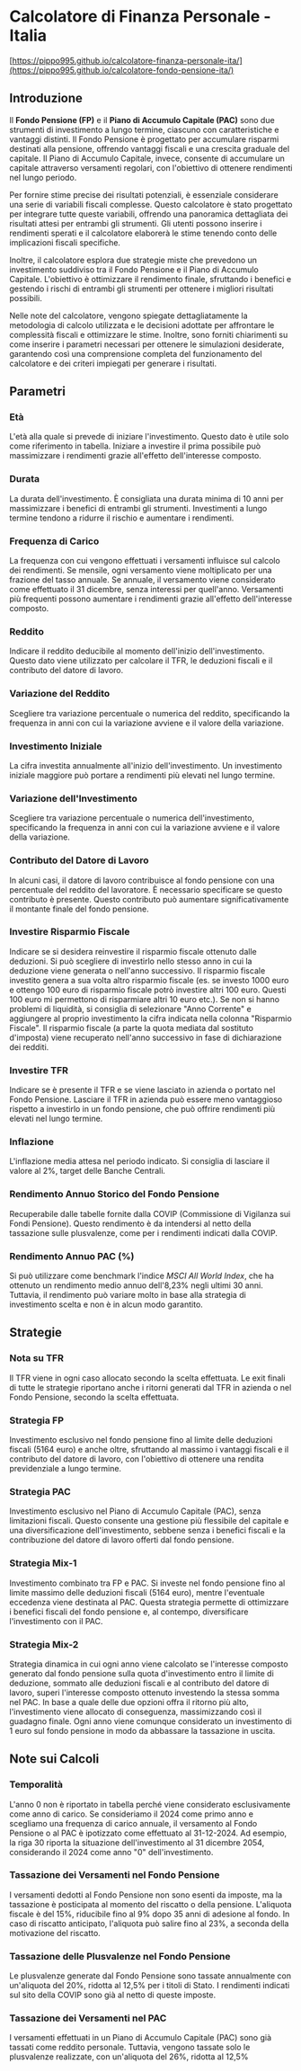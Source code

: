 # Calcolatore di Finanza Personale - Italia

[https://pippo995.github.io/calcolatore-finanza-personale-ita/](https://pippo995.github.io/calcolatore-fondo-pensione-ita/)

## Introduzione

Il **Fondo Pensione (FP)** e il **Piano di Accumulo Capitale (PAC)** sono due strumenti di investimento a lungo termine, ciascuno con caratteristiche e vantaggi distinti. Il Fondo Pensione è progettato per accumulare risparmi destinati alla pensione, offrendo vantaggi fiscali e una crescita graduale del capitale. Il Piano di Accumulo Capitale, invece, consente di accumulare un capitale attraverso versamenti regolari, con l'obiettivo di ottenere rendimenti nel lungo periodo.

Per fornire stime precise dei risultati potenziali, è essenziale considerare una serie di variabili fiscali complesse. Questo calcolatore è stato progettato per integrare tutte queste variabili, offrendo una panoramica dettagliata dei risultati attesi per entrambi gli strumenti. Gli utenti possono inserire i rendimenti sperati e il calcolatore elaborerà le stime tenendo conto delle implicazioni fiscali specifiche.

Inoltre, il calcolatore esplora due strategie miste che prevedono un investimento suddiviso tra il Fondo Pensione e il Piano di Accumulo Capitale. L'obiettivo è ottimizzare il rendimento finale, sfruttando i benefici e gestendo i rischi di entrambi gli strumenti per ottenere i migliori risultati possibili.

Nelle note del calcolatore, vengono spiegate dettagliatamente la metodologia di calcolo utilizzata e le decisioni adottate per affrontare le complessità fiscali e ottimizzare le stime. Inoltre, sono forniti chiarimenti su come inserire i parametri necessari per ottenere le simulazioni desiderate, garantendo così una comprensione completa del funzionamento del calcolatore e dei criteri impiegati per generare i risultati.

## Parametri

### Età

L'età alla quale si prevede di iniziare l'investimento. Questo dato è utile solo come riferimento in tabella. Iniziare a investire il prima possibile può massimizzare i rendimenti grazie all'effetto dell'interesse composto.

### Durata

La durata dell'investimento. È consigliata una durata minima di 10 anni per massimizzare i benefici di entrambi gli strumenti. Investimenti a lungo termine tendono a ridurre il rischio e aumentare i rendimenti.

### Frequenza di Carico

La frequenza con cui vengono effettuati i versamenti influisce sul calcolo dei rendimenti. Se mensile, ogni versamento viene moltiplicato per una frazione del tasso annuale. Se annuale, il versamento viene considerato come effettuato il 31 dicembre, senza interessi per quell'anno. Versamenti più frequenti possono aumentare i rendimenti grazie all'effetto dell'interesse composto.

### Reddito

Indicare il reddito deducibile al momento dell'inizio dell'investimento. Questo dato viene utilizzato per calcolare il TFR, le deduzioni fiscali e il contributo del datore di lavoro.

### Variazione del Reddito

Scegliere tra variazione percentuale o numerica del reddito, specificando la frequenza in anni con cui la variazione avviene e il valore della variazione.

### Investimento Iniziale

La cifra investita annualmente all'inizio dell'investimento. Un investimento iniziale maggiore può portare a rendimenti più elevati nel lungo termine.

### Variazione dell'Investimento

Scegliere tra variazione percentuale o numerica dell'investimento, specificando la frequenza in anni con cui la variazione avviene e il valore della variazione.

### Contributo del Datore di Lavoro

In alcuni casi, il datore di lavoro contribuisce al fondo pensione con una percentuale del reddito del lavoratore. È necessario specificare se questo contributo è presente. Questo contributo può aumentare significativamente il montante finale del fondo pensione.

### Investire Risparmio Fiscale

Indicare se si desidera reinvestire il risparmio fiscale ottenuto dalle deduzioni. Si può scegliere di investirlo nello stesso anno in cui la deduzione viene generata o nell'anno successivo. Il risparmio fiscale investito genera a sua volta altro risparmio fiscale (es. se investo 1000 euro e ottengo 100 euro di risparmio fiscale potrò investire altri 100 euro. Questi 100 euro mi permettono di risparmiare altri 10 euro etc.). Se non si hanno problemi di liquidità, si consiglia di selezionare "Anno Corrente" e aggiungere al proprio investimento la cifra indicata nella colonna "Risparmio Fiscale". Il risparmio fiscale (a parte la quota mediata dal sostituto d'imposta) viene recuperato nell'anno successivo in fase di dichiarazione dei redditi.

### Investire TFR

Indicare se è presente il TFR e se viene lasciato in azienda o portato nel Fondo Pensione. Lasciare il TFR in azienda può essere meno vantaggioso rispetto a investirlo in un fondo pensione, che può offrire rendimenti più elevati nel lungo termine.

### Inflazione

L'inflazione media attesa nel periodo indicato. Si consiglia di lasciare il valore al 2%, target delle Banche Centrali.

### Rendimento Annuo Storico del Fondo Pensione

Recuperabile dalle tabelle fornite dalla COVIP (Commissione di Vigilanza sui Fondi Pensione). Questo rendimento è da intendersi al netto della tassazione sulle plusvalenze, come per i rendimenti indicati dalla COVIP.

### Rendimento Annuo PAC (%)

Si può utilizzare come benchmark l'indice *MSCI All World Index*, che ha ottenuto un rendimento medio annuo dell'8,23% negli ultimi 30 anni. Tuttavia, il rendimento può variare molto in base alla strategia di investimento scelta e non è in alcun modo garantito.

## Strategie

### Nota su TFR

Il TFR viene in ogni caso allocato secondo la scelta effettuata. Le exit finali di tutte le strategie riportano anche i ritorni generati dal TFR in azienda o nel Fondo Pensione, secondo la scelta effettuata.

### Strategia FP

Investimento esclusivo nel fondo pensione fino al limite delle deduzioni fiscali (5164 euro) e anche oltre, sfruttando al massimo i vantaggi fiscali e il contributo del datore di lavoro, con l'obiettivo di ottenere una rendita previdenziale a lungo termine.

### Strategia PAC

Investimento esclusivo nel Piano di Accumulo Capitale (PAC), senza limitazioni fiscali. Questo consente una gestione più flessibile del capitale e una diversificazione dell'investimento, sebbene senza i benefici fiscali e la contribuzione del datore di lavoro offerti dal fondo pensione.

### Strategia Mix-1

Investimento combinato tra FP e PAC. Si investe nel fondo pensione fino al limite massimo delle deduzioni fiscali (5164 euro), mentre l'eventuale eccedenza viene destinata al PAC. Questa strategia permette di ottimizzare i benefici fiscali del fondo pensione e, al contempo, diversificare l'investimento con il PAC.

### Strategia Mix-2

Strategia dinamica in cui ogni anno viene calcolato se l'interesse composto generato dal fondo pensione sulla quota d'investimento entro il limite di deduzione, sommato alle deduzioni fiscali e al contributo del datore di lavoro, superi l'interesse composto ottenuto investendo la stessa somma nel PAC. In base a quale delle due opzioni offra il ritorno più alto, l'investimento viene allocato di conseguenza, massimizzando così il guadagno finale. Ogni anno viene comunque considerato un investimento di 1 euro sul fondo pensione in modo da abbassare la tassazione in uscita.

## Note sui Calcoli

### Temporalità

L'anno 0 non è riportato in tabella perché viene considerato esclusivamente come anno di carico. Se consideriamo il 2024 come primo anno e scegliamo una frequenza di carico annuale, il versamento al Fondo Pensione o al PAC è ipotizzato come effettuato al 31-12-2024. Ad esempio, la riga 30 riporta la situazione dell'investimento al 31 dicembre 2054, considerando il 2024 come anno "0" dell'investimento.

### Tassazione dei Versamenti nel Fondo Pensione

I versamenti dedotti al Fondo Pensione non sono esenti da imposte, ma la tassazione è posticipata al momento del riscatto o della pensione. L'aliquota fiscale è del 15%, riducibile fino al 9% dopo 35 anni di adesione al fondo. In caso di riscatto anticipato, l'aliquota può salire fino al 23%, a seconda della motivazione del riscatto.

### Tassazione delle Plusvalenze nel Fondo Pensione

Le plusvalenze generate dal Fondo Pensione sono tassate annualmente con un'aliquota del 20%, ridotta al 12,5% per i titoli di Stato. I rendimenti indicati sul sito della COVIP sono già al netto di queste imposte.

### Tassazione dei Versamenti nel PAC

I versamenti effettuati in un Piano di Accumulo Capitale (PAC) sono già tassati come reddito personale. Tuttavia, vengono tassate solo le plusvalenze realizzate, con un'aliquota del 26%, ridotta al 12,5%
